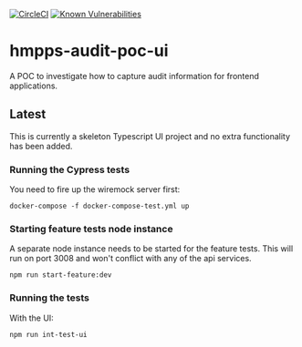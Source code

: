 [![CircleCI](https://circleci.com/gh/ministryofjustice/hmpps-audit-poc-ui/tree/main.svg?style=svg)](https://circleci.com/gh/ministryofjustice/hmpps-audit-poc-ui)
[![Known Vulnerabilities](https://snyk.io/test/github/ministryofjustice/hmpps-audit-poc-ui/badge.svg)](https://snyk.io/test/github/ministryofjustice/hmpps-audit-poc-ui)

# hmpps-audit-poc-ui
A POC to investigate how to capture audit information for frontend applications.

## Latest
This is currently a skeleton Typescript UI project and no extra functionality has been added.

### Running the Cypress tests
You need to fire up the wiremock server first:
```
docker-compose -f docker-compose-test.yml up
```

### Starting feature tests node instance
A separate node instance needs to be started for the feature tests. This will run on port 3008 and won't conflict
with any of the api services.
```
npm run start-feature:dev
```

### Running the tests
With the UI:
```
npm run int-test-ui
```














